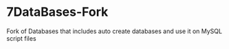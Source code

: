 # 7DataBases-Fork
Fork of Databases that includes auto create databases and use it on MySQL script files

